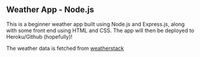 ## Weather App - Node.js

This is a beginner weather app built using Node.js and Express.js, along with some front end using HTML and CSS. The app will then be deployed to Heroku/Github (hopefully)!

The weather data is fetched from [weatherstack](https://weatherstack.com/)